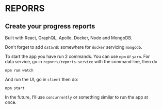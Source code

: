 # REPORRS

## Create your progress reports

Built with React, GraphQL, Apollo, Docker, Node and MongoDB.

Don't forget to add `data/db` somewhere for `docker` servicing `mongodb`.

To start the app you have run 2 commands. You can use `npm` or `yarn`. For data service, go in `reporrs/reports-service` with the command line, then do

```
npm run watch
```

And run the UI, go in `client` then do:

```
npm start
```

In the future, I'll use `concurrently` or something similar to run the app at once.
